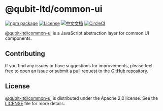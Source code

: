 # @qubit-ltd/common-ui

[![npm package](https://img.shields.io/npm/v/@qubit-ltd/common-ui.svg)](https://npmjs.com/package/@qubit-ltd/common-ui)
[![License](https://img.shields.io/badge/License-Apache-blue.svg)](https://www.apache.org/licenses/LICENSE-2.0)
[![中文文档](https://img.shields.io/badge/文档-中文版-blue.svg)](README.zh_CN.md)
[![CircleCI](https://dl.circleci.com/status-badge/img/gh/Haixing-Hu/js-common-ui/tree/master.svg?style=shield)](https://dl.circleci.com/status-badge/redirect/gh/Haixing-Hu/js-common-ui/tree/master)

[@qubit-ltd/common-ui] is a JavaScript abstraction layer for common UI components.

## <span id="contributing">Contributing</span>

If you find any issues or have suggestions for improvements, please feel free
to open an issue or submit a pull request to the [GitHub repository].

## <span id="license">License</span>

[@qubit-ltd/common-ui] is distributed under the Apache 2.0 license.
See the [LICENSE](LICENSE) file for more details.

[@qubit-ltd/common-ui]: https://npmjs.com/package/@qubit-ltd/common-ui
[GitHub repository]: https://github.com/Haixing-Hu/js-common-ui
